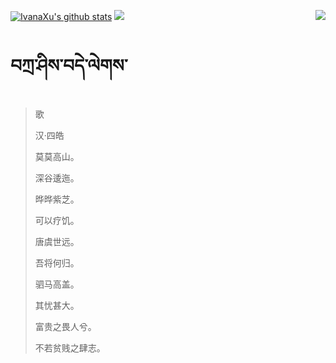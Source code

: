 [![IvanaXu's github stats](https://github-readme-stats.vercel.app/api?username=IvanaXu&show_icons=true&theme=vue-dark)](https://github.com/anuraghazra/github-readme-stats)
<img align="right" src="https://github-readme-stats.vercel.app/api/top-langs/?username=IvanaXu&langs_count=7&theme=graywhite" />
<img src="https://github-readme-stats.vercel.app/api/wakatime?username=IvanaXu&layout=compact&langs_count=6&theme=vue-dark&&custom_title=Programming Times(Jul 29 2021-)" />
# བཀྲ་ཤིས་བདེ་ལེགས་
> 歌
>
> 汉·四皓
>
> 莫莫高山。
> 
> 深谷逶迤。
> 
> 晔晔紫芝。
> 
> 可以疗饥。
> 
> 唐虞世远。
> 
> 吾将何归。
> 
> 驷马高盖。
> 
> 其忧甚大。
> 
> 富贵之畏人兮。
> 
> 不若贫贱之肆志。